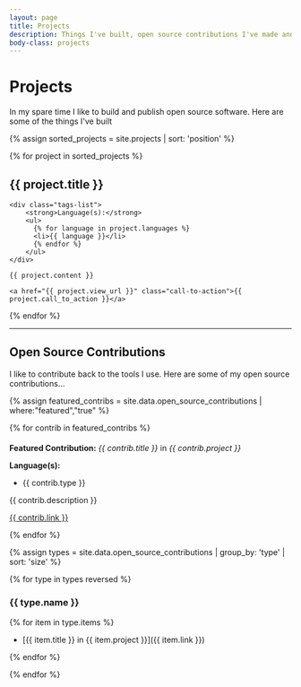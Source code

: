 ```yaml
---
layout: page
title: Projects
description: Things I've built, open source contributions I've made and talks I've given.
body-class: projects
---
```


# Projects

<div class="tout tout--secondary">
<p>In my spare time I like to build and publish open source software. Here are some of the things I've built</p>
</div>

<div class="project-list">

{% assign sorted_projects = site.projects | sort: 'position' %}

{% for project in sorted_projects %}

<div class="post-summary">
	<h2 id="{{ project.title | slugify }}">{{ project.title }}</h2>

	<div class="tags-list">
	    <strong>Language(s):</strong>
	    <ul>
	      {% for language in project.languages %}
	      <li>{{ language }}</li>
	      {% endfor %}
	    </ul>
	</div>

	{{ project.content }}

	<a href="{{ project.view_url }}" class="call-to-action">{{ project.call_to_action }}</a>
</div>

{% endfor %}

</div>

---

## Open Source Contributions

I like to contribute back to the tools I use. Here are some of my open source contributions...

{% assign featured_contribs = site.data.open_source_contributions | where:"featured","true" %}

{% for contrib in featured_contribs %}

<div class="tout tout--alt">
<h4></h4>
<p><strong>Featured Contribution:</strong> <em>{{ contrib.title }}</em> in <em>{{ contrib.project }}</em></p>
<div class="tags-list">
    <strong>Language(s):</strong>
    <ul>
      <li>{{ contrib.type }}</li>
    </ul>
</div>
<p>{{ contrib.description }}</p>
<p><a href="{{ contrib.link }}">{{ contrib.link }}</a></p>
</div>

{% endfor %}

{% assign types = site.data.open_source_contributions | group_by: 'type' | sort: 'size' %}

{% for type in types reversed %}

### {{ type.name }}

{% for item in type.items %}

- [{{ item.title }} in {{ item.project }}]({{ item.link }})

{% endfor %}

{% endfor %}